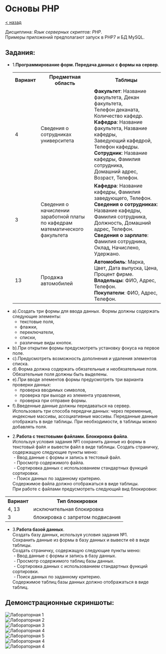 # Основы PHP
[&lt; назад](../)  
<!--- *Прочтите это на другом языке:* *[~~English~~](README.en.md)*, **[Русский](README.md)**.  -->
Дисциплина: *Язык серверных скриптов: PHP*.  
Примеры приложений предполагают запуск в PHP7 и БД MySQL.  

## Задания:
* 1.**Программирование форм. Передача данных с формы на сервер**.
  <table>
	<tr><th>Вариант</th><th>Предметная область</th><th>Таблицы</th></tr>
	<tr>
		<td>4</td>
		<td>Сведения о сотрудниках<br>университета</td>
		<td>
		<b>Факультет</b>: Название факультета, Декан факультета,<br>Телефон деканата, Количество кафедр.<br>
		<b>Кафедра</b>: Название факультета, Название кафедры,<br>Заведующий кафедрой, Телефон кафедры.<br>
		<b>Сотрудник</b>: Название кафедры, Фамилия сотрудника,<br>Домашний адрес, Возраст, Телефон.
	</td>
	</tr>
	<tr>
		<td>3</td>
		<td>Сведения о начислении<br>заработной платы<br>по кафедрам<br>математического факультета</td>
		<td>
		<b>Кафедра</b>: Название кафедры, Фамилия заведующего, Телефон.<br>
		<b>Сведения о сотрудниках</b>: Название кафедры,<br>Фамилия сотрудника, Должность, Домашний адрес, Телефон.<br>
		<b>Сведения о зарплате</b>: Фамилия сотрудника, Оклад, Начислено, Удержано.
		</td>
	</tr>
	<tr>
		<td>13</td>
		<td>Продажа<br>автомобилей</td>
		<td>
		<b>Автомобиль</b>: Марка, Цвет, Дата выпуска, Цена, Процент фирме.<br>
		<b>Владельцы</b>: ФИО, Адрес, Телефон.<br>
		<b>Покупатели</b>: ФИО, Адрес, Телефон.
		</td>
	</tr>
  </table>
<ul>
	<li>
		a).Создать три формы для ввода данных. Формы должны содержать следующие элементы:  
		<ul>
			<li>текстовые поля,</li>
			<li>флажки,</li>
			<li>переключатели,</li>
			<li>списки,</li>
			<li>различные виды кнопок.</li>
		</ul>
	</li>
	<li>
		b).При открытии формы предусмотреть установку фокуса на первое поле.
	</li>
	<li>
		c).Предусмотреть возможность дополнения и удаления элементов списка.
	</li>
	<li>
		d).Форма должна содержать обязательные и необязательные поля. Обязательные поля должны быть выделены.
	</li>
	<li>
		e).При вводе элементов формы предусмотреть три варианта проверки данных:
		<ul>
			<li>проверка вводимых символов,</li>
			<li>проверка при выходе из элемента управления,</li>
			<li>проверка при отправке формы.</li>
		</ul>
	</li>
	<li>
		f).Введенные данные должны передаваться на сервер. Использовать три способа передачи данных: через переменные, индексные массивы, ассоциативные массивы. Переданные данные отображать в виде таблицы.  
		При необходимости, в таблицы можно добавлять поля.
	</li>
</ul>

* 2.**Работа с текстовыми файлами. Блокировка файла**.  
Используя условия задания №1 сохранить данные из формы в текстовый файл и вывести файл в виде таблицы. Создать страничку, содержащую следующие пункты меню:  
 - Ввод данные с формы и запись в тестовый файл.  
 - Просмотр содержимого файла.  
 - Сортировка данных с использованием стандартных функций сортировки.  
 - Поиск данных по заданному критерию.  
Содержимое файла должно отображаться в виде таблицы.  
При работе с файлами предусмотреть следующий вид блокировки:  
<table>
	<tr>
		<th>Вариант</th>
		<th>Тип блокировки</th>
	</tr>
	<tr>
		<td>4, 13</td>
		<td>исключительная блокировка</td>
	</tr>
	<tr>
		<td>3</td>
		<td>блокировка с запретом подвисания</td>
	</tr>
</table>

* 3.**Работа базой данных**.  
Создать базу данных, используя условия задания №1.  
Сохранить данные из формы в базу данных и вывести её в виде таблицы.  
Создать страничку, содержащую следующие пункты меню:  
 - Ввод данные с формы и запись в базу данных.  
 - Просмотр содержимого таблиц базы данных.  
 - Сортировка данных с использованием стандартных функций сортировки.  
 - Поиск данных по заданному критерию.  
Содержимое таблиц базы данных должно отображаться в виде таблиц.


## Демонстрационные скриншоты:

![Лабораторная 1](screenshots/v4_index_page.png)  
![Лабораторная 2](screenshots/v4_subtask1_index.png)  
![Лабораторная 3](screenshots/v4_subtask1.png)  
![Лабораторная 4](screenshots/v4_subtask2.png)  
![Лабораторная 5](screenshots/v4_subtask3.png)  
![Лабораторная 4](screenshots/v3_subtask3.png)  
![Лабораторная 4](screenshots/v13_subtask2.png)
